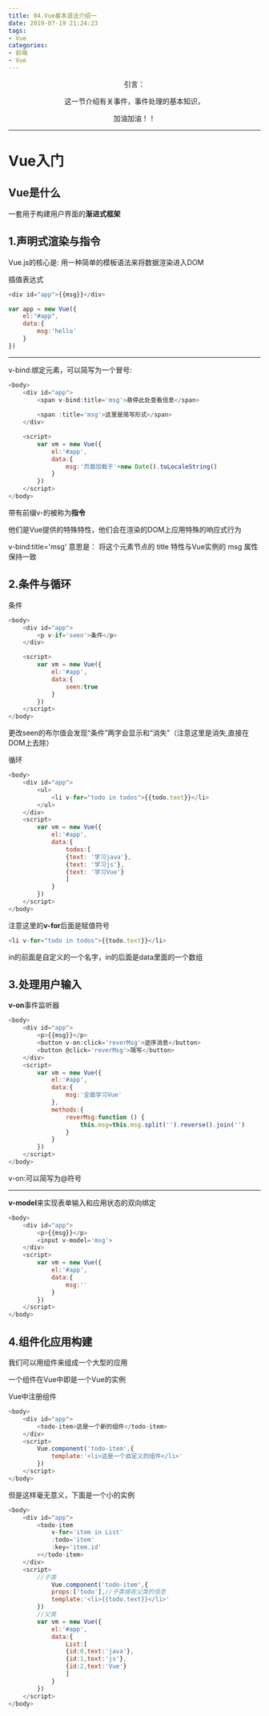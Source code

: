 ```yaml
---
title: 04.Vue基本语法介绍一
date: 2019-07-19 21:24:23
tags: 
- Vue
categories: 
- 前端
- Vue
---
```


<center>
引言：

这一节介绍有关事件，事件处理的基本知识，

加油加油！！
</center>
<!-- more -->

------------
# Vue入门

## Vue是什么

一套用于构建用户界面的**渐进式框架**

## 1.声明式渲染与指令

Vue.js的核心是:
用一种简单的模板语法来将数据渲染进入DOM


插值表达式
```javascript
<div id="app">{{msg}}</div>

var app = new Vue({
    el:"#app",
    data:{
        msg:'hello'
    }
})
```
---
v-bind:绑定元素，可以简写为一个冒号:
```javascript
<body>
	<div id="app">
		<span v-bind:title='msg'>悬停此处查看信息</span>
		
		<span :title='msg'>这里是简写形式</span>
	</div>

	<script>
		var vm = new Vue({
			el:'#app',
			data:{
				msg:'页面加载于'+new Date().toLocaleString()
			}
		})
	</script>
</body>
```

带有前缀v-的被称为**指令**

他们是Vue提供的特殊特性，他们会在渲染的DOM上应用特殊的响应式行为

v-bind:title='msg' 意思是：  将这个元素节点的 title 特性与Vue实例的 msg 属性保持一致


## 2.条件与循环

条件
```javascript
<body>
	<div id="app">
		<p v-if='seen'>条件</p>
	</div>

	<script>
		var vm = new Vue({
			el:'#app',
			data:{
				seen:true
			}
		})
	</script>
</body>
```
更改seen的布尔值会发现“条件”两字会显示和“消失”（注意这里是消失,直接在DOM上去除）


循环
```javascript
<body>
	<div id="app">
		<ul>
			<li v-for="todo in todos">{{todo.text}}</li>
		</ul>
	</div>
	<script>
		var vm = new Vue({
			el:'#app',
			data:{
				todos:[
				{text: '学习java'},
				{text: '学习js'},
				{text: '学习Vue'}
				]
			}
		})
	</script>
</body>
```
注意这里的**v-for**后面是赋值符号
```javascript
<li v-for="todo in todos">{{todo.text}}</li>
```
in的前面是自定义的一个名字，in的后面是data里面的一个数组

## 3.处理用户输入

**v-on**事件监听器

```javascript
<body>
	<div id="app">
		<p>{{msg}}</p>
		<button v-on:click='reverMsg'>逆序消息</button>
		<button @click='reverMsg'>简写</button>
	</div>
	<script>
		var vm = new Vue({
			el:'#app',
			data:{
				msg:'全面学习Vue'
			},
			methods:{
				reverMsg:function () {
					this.msg=this.msg.split('').reverse().join('')
				}
			}
		})
	</script>
</body>
```
v-on:可以简写为@符号

---
**v-model**来实现表单输入和应用状态的双向绑定
```javascript
<body>
	<div id="app">
		<p>{{msg}}</p>
		<input v-model='msg'>
	</div>
	<script>
		var vm = new Vue({
			el:'#app',
			data:{
				msg:''
			}
		})
	</script>
</body>
```

## 4.组件化应用构建

我们可以用组件来组成一个大型的应用

一个组件在Vue中即是一个Vue的实例

Vue中注册组件
```javascript
<body>
	<div id="app">
		<todo-item>这是一个新的组件</todo-item>
	</div>
	<script>
		Vue.component('todo-item',{
			template:'<li>这是一个自定义的组件</li>'
		})
	</script>
</body>
```
但是这样毫无意义，下面是一个小的实例
```javascript
<body>
	<div id="app">
		<todo-item
			v-for='item in List'
			:todo='item'
			:key='item.id'
		></todo-item>
	</div>
	<script>
		//子类
			Vue.component('todo-item',{
			props:['todo'],//子类接收父类的信息
			template:'<li>{{todo.text}}</li>'
		})
		//父类
		var vm = new Vue({
			el:'#app',
			data:{
				List:[
				{id:0,text:'java'},
				{id:1,text:'js'},
				{id:2,text:'Vue'}
				]
			}
		})
	</script>
</body>
```


